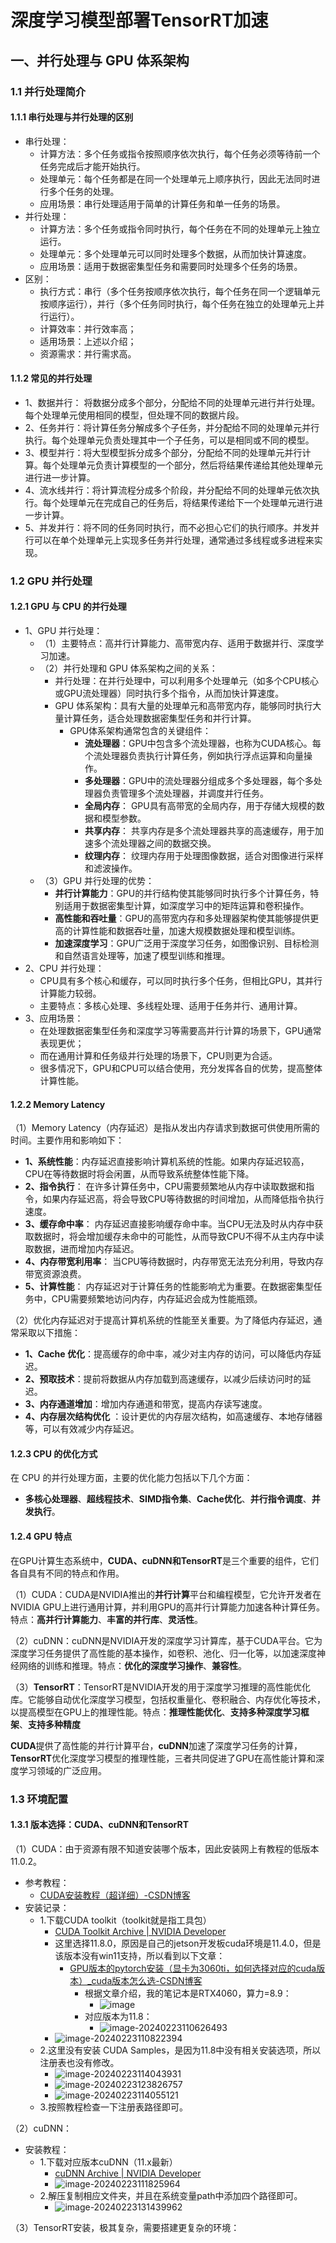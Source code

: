 # 深度学习模型部署TensorRT加速

## 一、并行处理与 GPU 体系架构

### 1.1 并行处理简介

#### 1.1.1 串行处理与并行处理的区别

* 串行处理：
  * 计算方法：多个任务或指令按照顺序依次执行，每个任务必须等待前一个任务完成后才能开始执行。
  * 处理单元：每个任务都是在同一个处理单元上顺序执行，因此无法同时进行多个任务的处理。
  * 应用场景：串行处理适用于简单的计算任务和单一任务的场景。
* 并行处理：
  * 计算方法：多个任务或指令同时执行，每个任务在不同的处理单元上独立运行。
  * 处理单元：多个处理单元可以同时处理多个数据，从而加快计算速度。
  * 应用场景：适用于数据密集型任务和需要同时处理多个任务的场景。
* 区别：
  * 执行方式：串行（多个任务按顺序依次执行，每个任务在同一个逻辑单元按顺序运行），并行（多个任务同时执行，每个任务在独立的处理单元上并行运行）。
  * 计算效率：并行效率高；
  * 适用场景：上述以介绍；
  * 资源需求：并行需求高。

#### 1.1.2 常见的并行处理

* 1、数据并行： 将数据分成多个部分，分配给不同的处理单元进行并行处理。每个处理单元使用相同的模型，但处理不同的数据片段。
* 2、任务并行：将计算任务分解成多个子任务，并分配给不同的处理单元并行执行。每个处理单元负责处理其中一个子任务，可以是相同或不同的模型。
* 3、模型并行：将大型模型拆分成多个部分，分配给不同的处理单元并行计算。每个处理单元负责计算模型的一个部分，然后将结果传递给其他处理单元进行进一步计算。
* 4、流水线并行：将计算流程分成多个阶段，并分配给不同的处理单元依次执行。每个处理单元在完成自己的任务后，将结果传递给下一个处理单元进行进一步计算。
* 5、并发并行：将不同的任务同时执行，而不必担心它们的执行顺序。并发并行可以在单个处理单元上实现多任务并行处理，通常通过多线程或多进程来实现。

### 1.2 GPU 并行处理

#### 1.2.1 GPU 与 CPU 的并行处理

* 1、GPU 并行处理：
  * （1）主要特点：高并行计算能力、高带宽内存、适用于数据并行、深度学习加速。
  * （2）并行处理和 GPU 体系架构之间的关系：
    * 并行处理：在并行处理中，可以利用多个处理单元（如多个CPU核心或GPU流处理器）同时执行多个指令，从而加快计算速度。
    * GPU 体系架构：具有大量的处理单元和高带宽内存，能够同时执行大量计算任务，适合处理数据密集型任务和并行计算。
      * GPU体系架构通常包含的关键组件：
        * **流处理器**：GPU中包含多个流处理器，也称为CUDA核心。每个流处理器负责执行计算任务，例如执行浮点运算和向量操作。
        * **多处理器**：GPU中的流处理器分组成多个多处理器，每个多处理器负责管理多个流处理器，并调度并行任务。
        * **全局内存**： GPU具有高带宽的全局内存，用于存储大规模的数据和模型参数。
        * **共享内存**： 共享内存是多个流处理器共享的高速缓存，用于加速多个流处理器之间的数据交换。
        * **纹理内存**： 纹理内存用于处理图像数据，适合对图像进行采样和滤波操作。
  * （3）GPU 并行处理的优势：
    * **并行计算能力**：GPU的并行结构使其能够同时执行多个计算任务，特别适用于数据密集型计算，如深度学习中的矩阵运算和卷积操作。
    * **高性能和吞吐量**：GPU的高带宽内存和多处理器架构使其能够提供更高的计算性能和数据吞吐量，加速大规模数据处理和模型训练。
    * **加速深度学习**：GPU广泛用于深度学习任务，如图像识别、目标检测和自然语言处理等，加速了模型训练和推理。
* 2、CPU 并行处理：
  * CPU具有多个核心和缓存，可以同时执行多个任务，但相比GPU，其并行计算能力较弱。
  * 主要特点：多核心处理、多线程处理、适用于任务并行、通用计算。
* 3、应用场景：
  * 在处理数据密集型任务和深度学习等需要高并行计算的场景下，GPU通常表现更优；
  * 而在通用计算和任务级并行处理的场景下，CPU则更为合适。
  * 很多情况下，GPU和CPU可以结合使用，充分发挥各自的优势，提高整体计算性能。

#### 1.2.2 Memory Latency

（1）Memory Latency（内存延迟）是指从发出内存请求到数据可供使用所需的时间。主要作用和影响如下：

* **1、系统性能**：内存延迟直接影响计算机系统的性能。如果内存延迟较高，CPU在等待数据时将会闲置，从而导致系统整体性能下降。
* **2、指令执行**： 在许多计算任务中，CPU需要频繁地从内存中读取数据和指令，如果内存延迟高，将会导致CPU等待数据的时间增加，从而降低指令执行速度。
* **3、缓存命中率**： 内存延迟直接影响缓存命中率。当CPU无法及时从内存中获取数据时，将会增加缓存未命中的可能性，从而导致CPU不得不从主内存中读取数据，进而增加内存延迟。
* **4、内存带宽利用率**： 当CPU等待数据时，内存带宽无法充分利用，导致内存带宽资源浪费。
* **5、计算性能**： 内存延迟对于计算任务的性能影响尤为重要。在数据密集型任务中，CPU需要频繁地访问内存，内存延迟会成为性能瓶颈。

（2）优化内存延迟对于提高计算机系统的性能至关重要。为了降低内存延迟，通常采取以下措施：

* **1、Cache 优化**：提高缓存的命中率，减少对主内存的访问，可以降低内存延迟。
* **2、预取技术**：提前将数据从内存加载到高速缓存，以减少后续访问时的延迟。
* **3、内存通道增加**：增加内存通道和带宽，提高内存读写速度。
* **4、内存层次结构优化** ：设计更优的内存层次结构，如高速缓存、本地存储器等，可以有效减少内存延迟。

#### 1.2.3 CPU 的优化方式

在 CPU 的并行处理方面，主要的优化能力包括以下几个方面：

* **多核心处理器**、**超线程技术**、**SIMD指令集**、**Cache优化**、**并行指令调度**、**并发执行**。

#### 1.2.4 GPU 特点

在GPU计算生态系统中，**CUDA、cuDNN和TensorRT**是三个重要的组件，它们各自具有不同的特点和作用。

（1）CUDA：CUDA是NVIDIA推出的**并行计算**平台和编程模型，它允许开发者在NVIDIA GPU上进行通用计算，并利用GPU的高并行计算能力加速各种计算任务。特点：**高并行计算能力**、**丰富的并行库**、**灵活性**。

（2）cuDNN：cuDNN是NVIDIA开发的深度学习计算库，基于CUDA平台。它为深度学习任务提供了高性能的基本操作，如卷积、池化、归一化等，以加速深度神经网络的训练和推理。特点：**优化的深度学习操作**、**兼容性**。

（3）**TensorRT**：TensorRT是NVIDIA开发的用于深度学习推理的高性能优化库。它能够自动优化深度学习模型，包括权重量化、卷积融合、内存优化等技术，以提高模型在GPU上的推理性能。特点：**推理性能优化**、**支持多种深度学习框架**、**支持多种精度**

**CUDA**提供了高性能的并行计算平台，**cuDNN**加速了深度学习任务的计算，**TensorRT**优化深度学习模型的推理性能，三者共同促进了GPU在高性能计算和深度学习领域的广泛应用。

### 1.3 环境配置

#### 1.3.1 版本选择：CUDA、cuDNN和TensorRT

（1）CUDA：由于资源有限不知道安装哪个版本，因此安装网上有教程的低版本11.0.2。

* 参考教程：
  * [CUDA安装教程（超详细）-CSDN博客](https://blog.csdn.net/m0_45447650/article/details/123704930)
* 安装记录：
  * 1.下载CUDA toolkit（toolkit就是指工具包）
    * [CUDA Toolkit Archive | NVIDIA Developer](https://developer.nvidia.com/cuda-toolkit-archive)
    * 这里选择11.8.0，原因是自己的jetson开发板cuda环境是11.4.0，但是该版本没有win11支持，所以看到以下文章：
      * [GPU版本的pytorch安装（显卡为3060ti，如何选择对应的cuda版本）_cuda版本怎么选-CSDN博客](https://blog.csdn.net/weixin_47250738/article/details/130170195?csdn_share_tail={"type"%3A"blog"%2C"rType"%3A"article"%2C"rId"%3A"130170195"%2C"source"%3A"sita1207"}&fromshare=blogdetail)
        * 根据文章介绍，我的笔记本是RTX4060，算力=8.9：
          * ![image](https://github.com/CoderSuHang/TensorRT-Learning-Note/assets/104765251/aaf12337-8bb3-4ebf-9c15-ef2324e97798)
        * 对应版本为11.8：
          * ![image-20240223110626493](C:\Users\10482\AppData\Roaming\Typora\typora-user-images\image-20240223110626493.png)
    * ![image-20240223110822394](C:\Users\10482\AppData\Roaming\Typora\typora-user-images\image-20240223110822394.png)
  * 2.这里没有安装 CUDA Samples，是因为11.8中没有相关安装选项，所以注册表也没有修改。
    * ![image-20240223114043931](C:\Users\10482\AppData\Roaming\Typora\typora-user-images\image-20240223114043931.png)
    * ![image-20240223123826757](C:\Users\10482\AppData\Roaming\Typora\typora-user-images\image-20240223123826757.png)
    * ![image-20240223114055121](C:\Users\10482\AppData\Roaming\Typora\typora-user-images\image-20240223114055121.png)
  * 3.按照教程检查一下注册表路径即可。

（2）cuDNN：

* 安装教程：
  * 1.下载对应版本cuDNN（11.x最新）
    * [cuDNN Archive | NVIDIA Developer](https://developer.nvidia.com/rdp/cudnn-archive)
    * ![image-20240223111825964](C:\Users\10482\AppData\Roaming\Typora\typora-user-images\image-20240223111825964.png)
  * 2.解压复制相应文件夹，并且在系统变量path中添加四个路径即可。
    * ![image-20240223131439962](C:\Users\10482\AppData\Roaming\Typora\typora-user-images\image-20240223131439962.png)

（3）TensorRT安装，极其复杂，需要搭建更复杂的环境：
